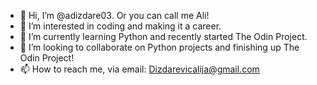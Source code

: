 - 👋 Hi, I’m @adizdare03. Or you can call me Ali! 
- 👀 I’m interested in coding and making it a career.
- 🌱 I’m currently learning Python and recently started The Odin Project.
- 💞️ I’m looking to collaborate on Python projects and finishing up The Odin Project!
- 📫 How to reach me, via email: Dizdarevicalija@gmail.com 

<!---
adizdare03/adizdare03 is a ✨ special ✨ repository because its `README.md` (this file) appears on your GitHub profile.
You can click the Preview link to take a look at your changes.
--->
